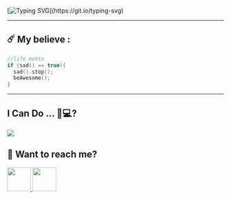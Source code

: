 [![Typing SVG](https://readme-typing-svg.demolab.com?font=Fira+Code&weight=600&size=28&pause=500&color=E040FB&background=F8FFF400&width=600&lines=Hi%2C+I'm+Parisa+Karimi!+👋;)](https://git.io/typing-svg)

---

## ☄️ My believe :
```c
//life motto
if (sad() == true){
  sad().stop();
  beAwesome();
}
```
---

## I Can Do ... 🤔💻?
<p align="left">
 <a href="https://github.com/parisakarimii">
   <img src="https://skillicons.dev/icons?i=html,css,js,php,bots,py,git,github,mysql," />
 </a>
</p>

## 👀 Want to reach me?
<a href="https://t.me/parisakarimii">
    <img src="https://upload.wikimedia.org/wikipedia/commons/8/82/Telegram_logo.svg" width="55" height="55" />
</a>


<a href="mailto:prwmch@gmail.com">
    <img src="https://upload.wikimedia.org/wikipedia/commons/4/4e/Gmail_Icon.png" width="55" height="55" />
</a>
